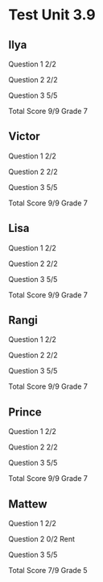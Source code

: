 # Test Unit 3.9

## Ilya

Question 1      2/2

Question 2      2/2

Question 3      5/5

Total Score     9/9 Grade 7

## Victor

Question 1      2/2

Question 2      2/2

Question 3      5/5

Total Score     9/9 Grade 7

## Lisa

Question 1      2/2

Question 2      2/2

Question 3      5/5

Total Score     9/9 Grade 7

## Rangi

Question 1      2/2

Question 2      2/2

Question 3      5/5

Total Score     9/9 Grade 7

## Prince

Question 1      2/2

Question 2      2/2

Question 3      5/5

Total Score     9/9 Grade 7

## Mattew

Question 1      2/2

Question 2      0/2
                Rent

Question 3      5/5

Total Score     7/9 Grade 5
